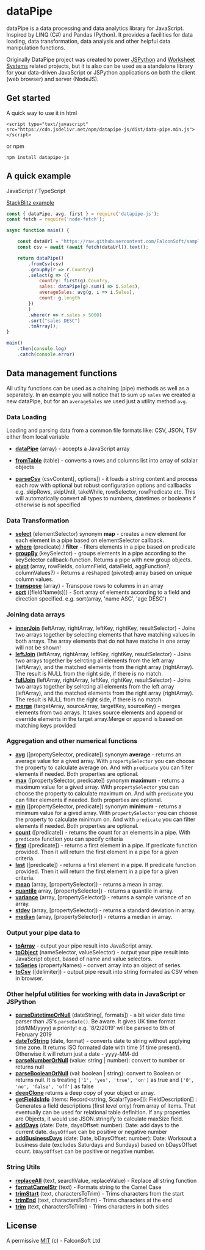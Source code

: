 # dataPipe

dataPipe is a data processing and data analytics library for JavaScript. Inspired by LINQ (C#) and Pandas (Python). It provides a facilities for data loading, data transformation, data analysis and other helpful data manipulation functions. 

Originally DataPipe project was created to power [JSPython](https://github.com/jspython-dev/jspython) and [Worksheet Systems](https://worksheet.systems) related projects, but it is also can be used as a standalone library for your data-driven JavaScript or JSPython applications on both the client (web browser) and server (NodeJS).

## Get started

A quick way to use it in html

```
<script type="text/javascript" src="https://cdn.jsdelivr.net/npm/datapipe-js/dist/data-pipe.min.js"></script>
```

or npm

```
npm install datapipe-js
```

## A quick example

JavaScript / TypeScript

[StackBlitz example](https://stackblitz.com/edit/datapipe-js-examples?file=index.js)

```js
const { dataPipe, avg, first } = require('datapipe-js');
const fetch = require('node-fetch');

async function main() {

    const dataUrl = "https://raw.githubusercontent.com/FalconSoft/sample-data/master/CSV/sample-testing-data-100.csv";
    const csv = await (await fetch(dataUrl)).text();

    return dataPipe()
        .fromCsv(csv)
        .groupBy(r => r.Country)
        .select(g => ({
            country: first(g).Country,
            sales: dataPipe(g).sum(i => i.Sales),
            averageSales: avg(g, i => i.Sales),
            count: g.length
        })
        )
        .where(r => r.sales > 5000)
        .sort("sales DESC")
        .toArray();
}

main()
    .then(console.log)
    .catch(console.error)
```

## Data management functions

All utlity functions can be used as a chaining (pipe) methods as well as a separately. In an example you will notice that to sum up `sales` we created a new dataPipe, but for an `averageSales` we used just a utility method `avg`. 

### Data Loading

Loading and parsing data from a common file formats like: CSV, JSON, TSV either from local variable

 - [**dataPipe**](https://www.datapipe-js.com/docs/datapipe#datapipe) (array) - accepts a JavaScript array
 
- [**fromTable**](https://www.datapipe-js.com/docs/datapipe-js-utils#fromtable) (table) - converts a rows and columns list into array of sclalar objects

 - [**parseCsv**](https://www.datapipe-js.com/docs/datapipe-js-utils#parsecsv) (csvContent[, options]) - it loads a string content and process each row with optional but robust configuration options and callbacks e.g. skipRows, skipUntil, takeWhile, rowSelector, rowPredicate etc. This will automatically convert all types to numbers, datetimes or booleans if otherwise is not specified

### Data Transformation

 - [**select**](https://www.datapipe-js.com/docs/datapipe-js-array#select) (elementSelector) synonym **map** - creates a new element for each element in a pipe based on elementSelector callback.
 - [**where**](https://www.datapipe-js.com/docs/datapipe-js-array#where) (predicate) / **filter** - filters elements in a pipe based on predicate
 - [**groupBy**](https://www.datapipe-js.com/docs/datapipe-js-array#groupby) (keySelector) - groups elements in a pipe according to the keySelector callback-function. Returns a pipe with new group objects.
 - [**pivot**](https://www.datapipe-js.com/docs/datapipe-js-array#pivot) (array, rowFields, columnField, dataField, aggFunction?, columnValues?) - Returns a reshaped (pivoted) array based on unique column values.
 - [**transpose**](https://www.datapipe-js.com/docs/datapipe-js-array#transpose) (array) - Transpose rows to columns in an array
 - [**sort**](https://www.datapipe-js.com/docs/datapipe-js-array#sort) ([fieldName(s)]) - Sort array of elements according to a field and direction specified. e.g. sort(array, 'name ASC', 'age DESC')

### Joining data arrays

 - [**innerJoin**](https://www.datapipe-js.com/docs/datapipe-js-array#innerjoin) (leftArray, rightArray, leftKey, rightKey, resultSelector) - Joins two arrays together by selecting elements that have matching values in both arrays. The array elements that do not have matche in one array will not be shown!
 - [**leftJoin**](https://www.datapipe-js.com/docs/datapipe-js-array#leftjoin) (leftArray, rightArray, leftKey, rightKey, resultSelector) - Joins two arrays together by selrcting all elements from the left array (leftArray), and the matched elements from the right array (rightArray). The result is NULL from the right side, if there is no match.
 - [**fullJoin**](https://www.datapipe-js.com/docs/datapipe-js-array#fulljoin) (leftArray, rightArray, leftKey, rightKey, resultSelector) - Joins two arrays together by selrcting all elements from the left array (leftArray), and the matched elements from the right array (rightArray). The result is NULL from the right side, if there is no match.
 - [**merge**](https://www.datapipe-js.com/docs/datapipe-js-array#merge) (targetArray, sourceArray, targetKey, sourceKey) - merges elements from two arrays. It takes source elements and append or override elements in the target array.Merge or append is based on matching keys provided


### Aggregation and other numerical functions

 - [**avg**](https://www.datapipe-js.com/docs/datapipe-js-array#avg) ([propertySelector, predicate]) synonym **average** - returns an average value for a gived array. With `propertySelector` you can choose the property to calculate average on. And with `predicate` you can filter elements if needed. Both properties are optional.
 - [**max**](https://www.datapipe-js.com/docs/datapipe-js-array#max) ([propertySelector, predicate]) synonym **maximum** - returns a maximum value for a gived array. With `propertySelector` you can choose the property to calculate maximum on. And with `predicate` you can filter elements if needed. Both properties are optional.
 - [**min**](https://www.datapipe-js.com/docs/datapipe-js-array#min) ([propertySelector, predicate]) synonym **minimum** - returns a minimum value for a gived array. With `propertySelector` you can choose the property to calculate minimum on. And with `predicate` you can filter elements if needed. Both properties are optional.
 - [**count**](https://www.datapipe-js.com/docs/datapipe-js-array#count) ([predicate]) - returns the count for an elements in a pipe. With `predicate` function you can specify criteria
 - [**first**](https://www.datapipe-js.com/docs/datapipe-js-array#first) ([predicate]) - returns a first element in a pipe. If predicate function provided. Then it will return the first element in a pipe for a given criteria.
 - [**last**](https://www.datapipe-js.com/docs/datapipe-js-array#last) ([predicate]) - returns a first element in a pipe. If predicate function provided. Then it will return the first element in a pipe for a given criteria.
 - [**mean**](https://www.datapipe-js.com/docs/datapipe-js-array#mean) (array, [propertySelector]) - returns a mean in array.
 - [**quantile**](https://www.datapipe-js.com/docs/datapipe-js-array#quantile) array, [propertySelector]) - returns a quantile in array.
 - [**variance**](https://www.datapipe-js.com/docs/datapipe-js-array#variance) (array, [propertySelector]) - returns a sample variance of an array.
 - [**stdev**](https://www.datapipe-js.com/docs/datapipe-js-array#stdev) (array, [propertySelector]) - returns a standard deviation in array.
 - [**median**](https://www.datapipe-js.com/docs/datapipe-js-array#median) (array, [propertySelector]) - returns a median in array.
 
### Output your pipe data to

 - [**toArray**](https://www.datapipe-js.com/docs/datapipe-js-utils#toarray) - output your pipe result into JavaScript array.
 - [**toObject**](https://www.datapipe-js.com/docs/datapipe-js-utils#toobject) (nameSelector, valueSelector) - output your pipe result into JavaScript object, based of name and value selectors.
 - [**toSeries**](https://www.datapipe-js.com/docs/datapipe-js-utils#toseries) (propertyNames) - convert array into an object of series.
 - [**toCsv**](https://www.datapipe-js.com/docs/datapipe-js-utils#tocsv) ([delimiter]) - output pipe result into string formated as CSV
when in browser.


### Other helpful utilities for working with data in JavaScript or JSPython
 - [**parseDatetimeOrNull**](https://www.datapipe-js.com/docs/datapipe-js-utils#parsedatetimeornull) (dateString[, formats]) - a bit wider date time parser than JS's `parseDate()`. Be aware. It gives UK time format (dd/MM/yyyy) a priority! e.g. '8/2/2019' will be parsed to 8th of February 2019
 - [**dateToString**](https://www.datapipe-js.com/docs/datapipe-js-utils#datetostring) (date, format) - converts date to string without applying time zone. It returns ISO formated date with time (if time present). Otherwise it will return just a date - yyyy-MM-dd
 - [**parseNumberOrNull**](https://www.datapipe-js.com/docs/datapipe-js-utils#parsenumberornull) (value: string | number): convert to number or returns null
 - [**parseBooleanOrNull**](https://www.datapipe-js.com/docs/datapipe-js-utils#parsebooleanornull) (val: boolean | string): convert to Boolean or returns null. It is treating `['1', 'yes', 'true', 'on']` as true and `['0', 'no', 'false', 'off']` as false 
 - [**deepClone**](https://www.datapipe-js.com/docs/datapipe-js-utils#deepclone) returns a deep copy of your object or array.
 - [**getFieldsInfo**](https://www.datapipe-js.com/docs/datapipe-js-utils#getfieldsinfo) (items: Record<string, ScalarType>[]): FieldDescription[] : Generates a field descriptions (first level only) from array of items. That eventually can be used for relational table definition. If any properties are Objects, it would use JSON.stringify to calculate maxSize field.
- [**addDays**](https://www.datapipe-js.com/docs/datapipe-js-utils#adddays) (date: Date, daysOffset: number): Date:  add days to the current date. `daysOffset` can be positive or negative number
- [**addBusinessDays**](https://www.datapipe-js.com/docs/datapipe-js-utils#addbusinessdays) (date: Date, bDaysOffset: number): Date:  Worksout a business date (excludes Saturdays and Sundays) based on bDaysOffset count. `bDaysOffset` can be positive or negative number.

### String Utils
 - [**replaceAll**](https://www.datapipe-js.com/docs/datapipe-js-string#replaceall) (text, searchValue, replaceValue) - Replace all string function
 - [**formatCamelStr**](https://www.datapipe-js.com/docs/datapipe-js-string#formatcamelstr) (text) - Formats string to the Camel Case
 - [**trimStart**](https://www.datapipe-js.com/docs/datapipe-js-string#trimstart) (text, charactersToTrim) - Trims characters from the start
 - [**trimEnd**](https://www.datapipe-js.com/docs/datapipe-js-string#trimend) (text, charactersToTrim) - Trims characters at the end
 - [**trim**](https://www.datapipe-js.com/docs/datapipe-js-string#trim) (text, charactersToTrim) - Trims characters in both sides


## License
A permissive [MIT](https://github.com/FalconSoft/dataPipe/blob/master/LICENSE) (c) - FalconSoft Ltd

 
